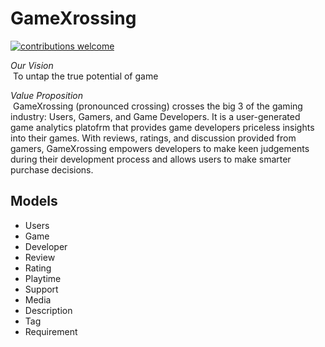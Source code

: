 # GameXrossing #

[![contributions welcome](https://img.shields.io/badge/contributions-welcome-brightgreen.svg?style=flat)](https://github.com/dwyl/esta/issues)

_Our Vision_ </br>
  &nbsp;To untap the true potential of game</br>
  
_Value Proposition_</br>
  &nbsp;GameXrossing (pronounced crossing) crosses the big 3 of the gaming industry: Users, Gamers, and Game Developers. It is a user-generated game analytics platofrm that provides game developers priceless insights into their games.
   With reviews, ratings, and discussion provided from gamers, GameXrossing empowers developers to make keen judgements during their development process and allows users to make smarter purchase decisions.
   
## Models ##
* Users
* Game
* Developer
* Review
* Rating
* Playtime
* Support
* Media
* Description
* Tag
* Requirement
